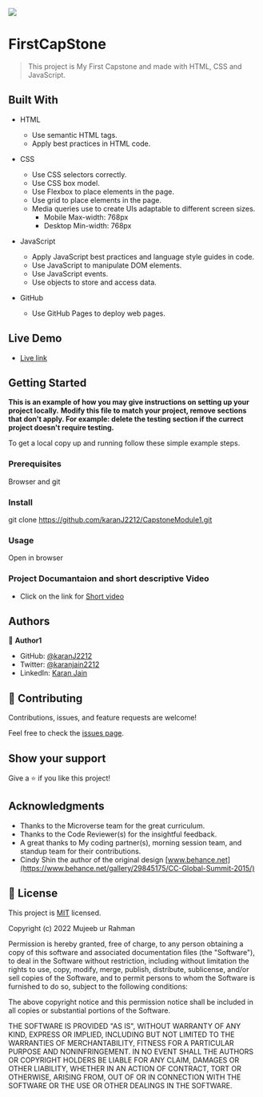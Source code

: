 ![](https://img.shields.io/badge/Microverse-blueviolet)

# FirstCapStone

> This project is My First Capstone and made with HTML, CSS and JavaScript.

## Built With

- HTML

  - Use semantic HTML tags.
  - Apply best practices in HTML code.

- CSS

  - Use CSS selectors correctly.
  - Use CSS box model.
  - Use Flexbox to place elements in the page.
  - Use grid to place elements in the page.
  - Media queries use to create UIs adaptable to different screen sizes.
    - Mobile Max-width: 768px
    - Desktop Min-width: 768px

- JavaScript

  - Apply JavaScript best practices and language style guides in code.
  - Use JavaScript to manipulate DOM elements.
  - Use JavaScript events.
  - Use objects to store and access data.

- GitHub
  - Use GitHub Pages to deploy web pages.

## Live Demo

- [Live link](https://karanj2212.github.io/CapstoneModule1/)

## Getting Started

**This is an example of how you may give instructions on setting up your project locally.**
**Modify this file to match your project, remove sections that don't apply. For example: delete the testing section if the currect project doesn't require testing.**

To get a local copy up and running follow these simple example steps.

### Prerequisites

Browser and git

### Install

git clone https://github.com/karanJ2212/CapstoneModule1.git

### Usage

Open in browser

### Project Documantaion and short descriptive Video

- Click on the link for [Short video](https://drive.google.com/file/d/1lVp3tX_Gg4A4OJAKOvW0nrvCbBvRF_CM/view?usp=share_link)

## Authors

👤 **Author1**

- GitHub: [@karanJ2212](https://github.com/karanJ2212)
- Twitter: [@karanjain2212](https://twitter.com/karanjain2212)
- LinkedIn: [Karan Jain](https://www.linkedin.com/in/karanjain2212/)

## 🤝 Contributing

Contributions, issues, and feature requests are welcome!

Feel free to check the [issues page](../../issues/).

## Show your support

Give a ⭐️ if you like this project!

## Acknowledgments

- Thanks to the Microverse team for the great curriculum.
- Thanks to the Code Reviewer(s) for the insightful feedback.
- A great thanks to My coding partner(s), morning session team, and standup team for their contributions.
- Cindy Shin the author of the original design [www.behance.net](https://www.behance.net/gallery/29845175/CC-Global-Summit-2015/)

## 📝 License

This project is [MIT](./LICENSE) licensed.

Copyright (c) 2022 Mujeeb ur Rahman

Permission is hereby granted, free of charge, to any person obtaining a copy
of this software and associated documentation files (the "Software"), to deal
in the Software without restriction, including without limitation the rights
to use, copy, modify, merge, publish, distribute, sublicense, and/or sell
copies of the Software, and to permit persons to whom the Software is
furnished to do so, subject to the following conditions:

The above copyright notice and this permission notice shall be included in all
copies or substantial portions of the Software.

THE SOFTWARE IS PROVIDED "AS IS", WITHOUT WARRANTY OF ANY KIND, EXPRESS OR
IMPLIED, INCLUDING BUT NOT LIMITED TO THE WARRANTIES OF MERCHANTABILITY,
FITNESS FOR A PARTICULAR PURPOSE AND NONINFRINGEMENT. IN NO EVENT SHALL THE
AUTHORS OR COPYRIGHT HOLDERS BE LIABLE FOR ANY CLAIM, DAMAGES OR OTHER
LIABILITY, WHETHER IN AN ACTION OF CONTRACT, TORT OR OTHERWISE, ARISING FROM,
OUT OF OR IN CONNECTION WITH THE SOFTWARE OR THE USE OR OTHER DEALINGS IN THE
SOFTWARE.
